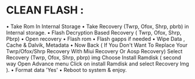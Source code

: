 CLEAN FLASH :
=============
• Take Rom In Internal Storage
• Take Recovery (Twrp, Ofox, Shrp, pbrb) in Internal storage.
• Flash Decryption Based Recovery ( Twrp, Ofox, Shrp, Pbrp)
• Open recovery
• Flash rom
• Flash gapps if needed
• Wipe Data , Cache & Dalvik, Metadata
• Now Back ( If You Don't Want To Replace Your Twrp/Ofox/Shrp Recovery With Miui Recovery Or Aosp Recovery) Select Recovery (Twrp, Ofox, Shrp, pbrp) img Choose Install Ramdisk ( second way Open Advance menu Click on install Ramdisk and select Recovery Img ).
• Format data 'Yes'
• Reboot to system & enjoy.
